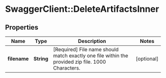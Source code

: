 # SwaggerClient::DeleteArtifactsInner

## Properties
Name | Type | Description | Notes
------------ | ------------- | ------------- | -------------
**filename** | **String** | [Required] File name should match exactly one file within the provided zip file. 1000 Characters. | [optional] 

